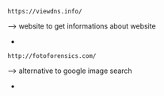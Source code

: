 `https://viewdns.info/` 

--> website to get informations about website

*



`http://fotoforensics.com/`

--> alternative to google image search

*



